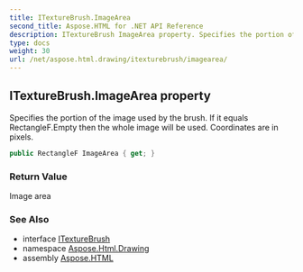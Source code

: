 ```yaml
---
title: ITextureBrush.ImageArea
second_title: Aspose.HTML for .NET API Reference
description: ITextureBrush ImageArea property. Specifies the portion of the image used by the brush. If it equals RectangleF.Empty then the whole image will be used. Coordinates are in pixels
type: docs
weight: 30
url: /net/aspose.html.drawing/itexturebrush/imagearea/
---
```

## ITextureBrush.ImageArea property

Specifies the portion of the image used by the brush. If it equals RectangleF.Empty then the whole image will be used. Coordinates are in pixels.

```csharp
public RectangleF ImageArea { get; }
```

### Return Value

Image area

### See Also

* interface [ITextureBrush](../)
* namespace [Aspose.Html.Drawing](../../../aspose.html.drawing/)
* assembly [Aspose.HTML](../../../)
